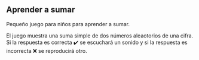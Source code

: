 ## Aprender a sumar
Pequeño juego para niños para aprender a sumar.

El juego muestra una suma simple de dos números aleaotorios de una cifra.
Si la respuesta es correcta :heavy_check_mark: se escuchará un sonido y si la respuesta es incorrecta :x: se reproducirá otro.


